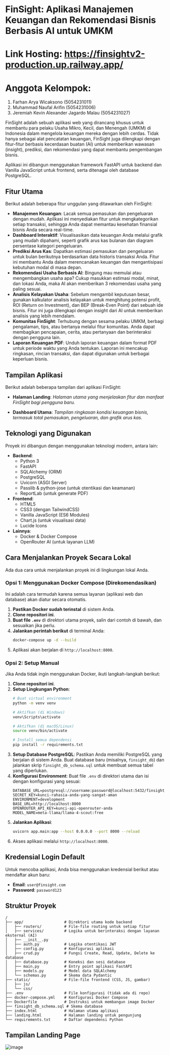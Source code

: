 # FinSight: Aplikasi Manajemen Keuangan dan Rekomendasi Bisnis Berbasis AI untuk UMKM

# Link Hosting: https://finsightv2-production.up.railway.app/

# Anggota Kelompok: 
1. Farhan Arya Wicaksono (5054231011)
2. Muhammad Naufal Arifin (5054231006)
3. Jeremiah Kevin Alexander Jagardo Malau (5054231027)

FinSight adalah sebuah aplikasi web yang dirancang khusus untuk membantu para pelaku Usaha Mikro, Kecil, dan Menengah (UMKM) di Indonesia dalam mengelola keuangan mereka dengan lebih cerdas. Tidak hanya sebagai alat pencatatan keuangan, FinSight juga dilengkapi dengan fitur-fitur berbasis kecerdasan buatan (AI) untuk memberikan wawasan (insight), prediksi, dan rekomendasi yang dapat membantu pengembangan bisnis.

Aplikasi ini dibangun menggunakan framework FastAPI untuk backend dan Vanilla JavaScript untuk frontend, serta ditenagai oleh database PostgreSQL.

## Fitur Utama

Berikut adalah beberapa fitur unggulan yang ditawarkan oleh FinSight:

  * **Manajemen Keuangan**: Lacak semua pemasukan dan pengeluaran dengan mudah. Aplikasi ini menyediakan fitur untuk mengkategorikan setiap transaksi, sehingga Anda dapat memantau kesehatan finansial bisnis Anda secara real-time.
  * **Dashboard Interaktif**: Visualisasikan data keuangan Anda melalui grafik yang mudah dipahami, seperti grafik arus kas bulanan dan diagram persentase kategori pengeluaran.
  * **Prediksi Arus Kas**: Dapatkan estimasi pemasukan dan pengeluaran untuk bulan berikutnya berdasarkan data historis transaksi Anda. Fitur ini membantu Anda dalam merencanakan keuangan dan mengantisipasi kebutuhan modal di masa depan.
  * **Rekomendasi Usaha Berbasis AI**: Bingung mau memulai atau mengembangkan usaha apa? Cukup masukkan estimasi modal, minat, dan lokasi Anda, maka AI akan memberikan 3 rekomendasi usaha yang paling sesuai.
  * **Analisis Kelayakan Usaha**: Sebelum mengambil keputusan besar, gunakan kalkulator analisis kelayakan untuk menghitung potensi profit, ROI (Return on Investment), dan BEP (Break-Even Point) dari sebuah ide bisnis. Fitur ini juga dilengkapi dengan insight dari AI untuk memberikan analisis yang lebih mendalam.
  * **Komunitas FinSight**: Terhubung dengan sesama pelaku UMKM, berbagi pengalaman, tips, atau bertanya melalui fitur komunitas. Anda dapat membagikan pencapaian, cerita, atau pertanyaan dan berinteraksi dengan pengguna lain.
  * **Laporan Keuangan PDF**: Unduh laporan keuangan dalam format PDF untuk periode waktu yang Anda tentukan. Laporan ini mencakup ringkasan, rincian transaksi, dan dapat digunakan untuk berbagai keperluan bisnis.

## Tampilan Aplikasi

Berikut adalah beberapa tampilan dari aplikasi FinSight:

  * **Halaman Landing**:
    *Halaman utama yang menjelaskan fitur dan manfaat FinSight bagi pengguna baru.*

  * **Dashboard Utama**:
    *Tampilan ringkasan kondisi keuangan bisnis, termasuk total pemasukan, pengeluaran, dan grafik arus kas.*

## Teknologi yang Digunakan

Proyek ini dibangun dengan menggunakan teknologi modern, antara lain:

  * **Backend**:
      * Python 3
      * FastAPI
      * SQLAlchemy (ORM)
      * PostgreSQL
      * Uvicorn (ASGI Server)
      * Passlib & python-jose (untuk otentikasi dan keamanan)
      * ReportLab (untuk generate PDF)
  * **Frontend**:
      * HTML5
      * CSS3 (dengan TailwindCSS)
      * Vanilla JavaScript (ES6 Modules)
      * Chart.js (untuk visualisasi data)
      * Lucide Icons
  * **Lainnya**:
      * Docker & Docker Compose
      * OpenRouter AI (untuk layanan LLM)

## Cara Menjalankan Proyek Secara Lokal

Ada dua cara untuk menjalankan proyek ini di lingkungan lokal Anda.

### Opsi 1: Menggunakan Docker Compose (Direkomendasikan)

Ini adalah cara termudah karena semua layanan (aplikasi web dan database) akan diatur secara otomatis.

1.  **Pastikan Docker sudah terinstal** di sistem Anda.
2.  **Clone repositori ini**.
3.  **Buat file `.env`** di direktori utama proyek, salin dari contoh di bawah, dan sesuaikan jika perlu.
4.  **Jalankan perintah berikut** di terminal Anda:
    ```bash
    docker-compose up -d --build
    ```
5.  Aplikasi akan berjalan di `http://localhost:8000`.

### Opsi 2: Setup Manual

Jika Anda tidak ingin menggunakan Docker, ikuti langkah-langkah berikut:

1.  **Clone repositori ini**.
2.  **Setup Lingkungan Python**:
    ```bash
    # Buat virtual environment
    python -m venv venv

    # Aktifkan (di Windows)
    venv\Scripts\activate

    # Aktifkan (di macOS/Linux)
    source venv/bin/activate

    # Install semua dependensi
    pip install -r requirements.txt
    ```
3.  **Setup Database PostgreSQL**: Pastikan Anda memiliki PostgreSQL yang berjalan di sistem Anda. Buat database baru (misalnya, `finsight_db`) dan jalankan skrip `finsight_db_schema.sql` untuk membuat semua tabel yang diperlukan.
4.  **Konfigurasi Environment**: Buat file `.env` di direktori utama dan isi dengan konfigurasi yang sesuai:
    ```env
    DATABASE_URL=postgresql://username:password@localhost:5432/finsight_db
    SECRET_KEY=kunci-rahasia-anda-yang-sangat-aman
    ENVIRONMENT=development
    BASE_URL=http://localhost:8000
    OPENROUTER_API_KEY=kunci-api-openrouter-anda
    MODEL_NAME=meta-llama/llama-4-scout:free
    ```
5.  **Jalankan Aplikasi**:
    ```bash
    uvicorn app.main:app --host 0.0.0.0 --port 8000 --reload
    ```
6.  Akses aplikasi melalui `http://localhost:8000`.

## Kredensial Login Default

Untuk mencoba aplikasi, Anda bisa menggunakan kredensial berikut atau mendaftar akun baru:

  * **Email**: `user@finsight.com`
  * **Password**: `password123`

## Struktur Proyek

```
/
├── app/                  # Direktori utama kode backend
│   ├── routers/          # File-file routing untuk setiap fitur
│   ├── services/         # Logika untuk berinteraksi dengan layanan eksternal (AI)
│   ├── __init__.py
│   ├── auth.py           # Logika otentikasi JWT
│   ├── config.py         # Konfigurasi aplikasi
│   ├── crud.py           # Fungsi Create, Read, Update, Delete ke database
│   ├── database.py       # Koneksi dan sesi database
│   ├── main.py           # Entry point aplikasi FastAPI
│   ├── models.py         # Model data SQLAlchemy
│   └── schemas.py        # Skema data Pydantic
├── static/               # File-file frontend (CSS, JS, gambar)
│   ├── js/
│   └── css/
├── .env                  # File konfigurasi (tidak ada di repo)
├── docker-compose.yml    # Konfigurasi Docker Compose
├── Dockerfile            # Instruksi untuk membangun image Docker
├── finsight_db_schema.sql # Skema database
├── index.html            # Halaman utama aplikasi
├── landing.html          # Halaman landing untuk pengunjung
└── requirements.txt      # Daftar dependensi Python
```
## Tampilan Landing Page
![image](https://github.com/user-attachments/assets/99a5bcbd-402f-49d6-ab61-a0c511fc2a06)



